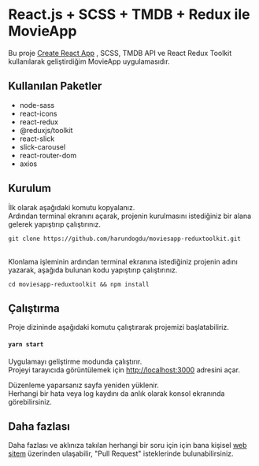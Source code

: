 # React.js + SCSS + TMDB + Redux ile MovieApp

Bu proje [Create React App](https://github.com/facebook/create-react-app) , SCSS, TMDB API ve React Redux Toolkit kullanılarak geliştirdiğim MovieApp uygulamasıdır.

## Kullanılan Paketler

<ul>
  <li>node-sass</li>
  <li>react-icons</li>
  <li>react-redux</li>
  <li>@reduxjs/toolkit</li>
  <li>react-slick</li>
  <li>slick-carousel</li>
  <li>react-router-dom</li>
  <li>axios</li>
</ul>

## Kurulum

İlk olarak aşağıdaki komutu kopyalanız.
<br />
Ardından terminal ekranını açarak, projenin kurulmasını istediğiniz bir alana gelerek yapıştırıp çalıştırınız.

```
git clone https://github.com/harundogdu/moviesapp-reduxtoolkit.git
```

<br />
Klonlama işleminin ardından terminal ekranına istediğiniz projenin adını yazarak, aşağıda bulunan kodu yapıştırıp çalıştırınız.

```
cd moviesapp-reduxtoolkit && npm install
```

## Çalıştırma

Proje dizininde aşağıdaki komutu çalıştırarak projemizi başlatabiliriz.

#### `yarn start`

Uygulamayı geliştirme modunda çalıştırır.\
Projeyi tarayıcıda görüntülemek için [http://localhost:3000](http://localhost:3000) adresini açar.

Düzenleme yaparsanız sayfa yeniden yüklenir.\
Herhangi bir hata veya log kaydını da anlık olarak konsol ekranında görebilirsiniz.

## Daha fazlası

Daha fazlası ve aklınıza takılan herhangi bir soru için için bana kişisel [web sitem](https://harundogdu.com/) üzerinden ulaşabilir, "Pull Request" isteklerinde bulunabilirsiniz.
